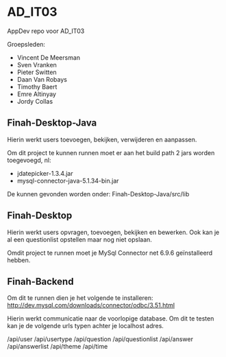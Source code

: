# AD_IT03
AppDev repo voor AD_IT03

Groepsleden:
- Vincent De Meersman
- Sven Vranken
- Pieter Switten
- Daan Van Robays
- Timothy Baert
- Emre Altinyay
- Jordy Collas

Finah-Desktop-Java
------------------

Hierin werkt users toevoegen, bekijken, verwijderen en aanpassen.

Om dit project te kunnen runnen moet er aan het build path 2 jars worden toegevoegd, nl:
- jdatepicker-1.3.4.jar
- mysql-connector-java-5.1.34-bin.jar

De kunnen gevonden worden onder:
Finah-Desktop-Java/src/lib

Finah-Desktop
-------------

Hierin werkt users opvragen, toevoegen, bekijken en bewerken.
Ook kan je al een questionlist opstellen maar nog niet opslaan.

Omdit project te runnen moet je MySql Connector net 6.9.6 geïnstalleerd hebben.

Finah-Backend
-------------

Om dit te runnen dien je het volgende te installeren:
http://dev.mysql.com/downloads/connector/odbc/3.51.html

Hierin werkt communicatie naar de voorlopige database.
Om dit te testen kan je de volgende urls typen achter je localhost adres.

/api/user
/api/usertype
/api/question
/api/questionlist
/api/answer
/api/answerlist
/api/theme
/api/time








